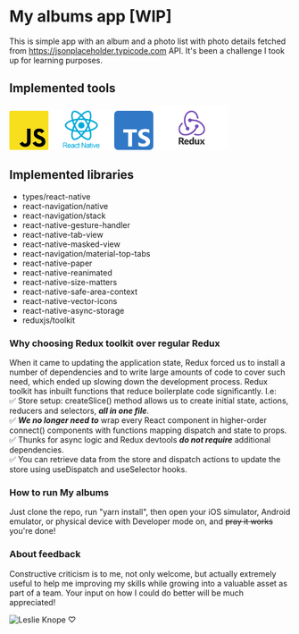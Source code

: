 # My albums app [WIP]

This is simple app with an album and a photo list with photo details fetched from https://jsonplaceholder.typicode.com API. It's been a challenge I took up for learning purposes.

## Implemented tools

<div style={display: "flex"}>
<img src="/assets/images/JS_logo.png" width="70" alt="Javascript logo"/>
<img src="/assets/images/RN_logo.webp" width="110" alt="React Native logo"/>
<img src="/assets/images/TS_logo.png" width="70" alt="Typescript logo"/>
<img src="/assets/images/Redux_logo.jpeg" width="130" alt="Redux logo"/>
<div>

## Implemented libraries

- types/react-native
- react-navigation/native
- react-navigation/stack
- react-native-gesture-handler
- react-native-tab-view
- react-native-masked-view
- react-navigation/material-top-tabs
- react-native-paper
- react-native-reanimated
- react-native-size-matters
- react-native-safe-area-context
- react-native-vector-icons
- react-native-async-storage
- reduxjs/toolkit

### Why choosing Redux toolkit over regular Redux

When it came to updating the application state, Redux forced us to install a number of dependencies and to write large amounts of code to cover such need, which ended up slowing down the development process.
Redux toolkit has inbuilt functions that reduce boilerplate code significantly. I.e:
<br />
✅ Store setup: createSlice() method allows us to create initial state, actions, reducers and selectors, **_all in one file_**.
<br />
✅ **_We no longer need to_** wrap every React component in higher-order connect() components with functions mapping dispatch and state to props.
<br />
✅ Thunks for async logic and Redux devtools **_do not require_** additional dependencies.
<br />
✅ You can retrieve data from the store and dispatch actions to update the store using useDispatch and useSelector hooks.

### How to run My albums

Just clone the repo, run "yarn install", then open your iOS simulator, Android emulator, or physical device with Developer mode on, and ~~pray it works~~ you're done!

### About feedback

Constructive criticism is to me, not only welcome, but actually extremely useful to help me improving my skills while growing into a valuable asset as part of a team. Your input on how I could do better will be much appreciated!

![Leslie Knope ♡](https://i.pinimg.com/originals/cd/d9/72/cdd972305bd6a8af24ca7cd26e375d59.gif)
